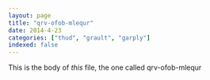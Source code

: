 ```yaml
---
layout: page
title: "qrv-ofob-mlequr"
date: 2014-4-23
categories: ["thud", "grault", "garply"]
indexed: false
---
```

This is the body of _this_ file, the one called qrv-ofob-mlequr
